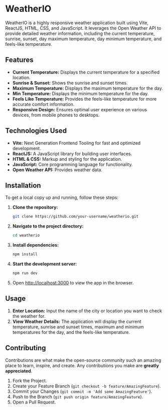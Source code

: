 # WeatherIO

WeatherIO is a highly responsive weather application built using Vite, ReactJS, HTML, CSS, and JavaScript. It leverages the Open Weather API to provide detailed weather information, including the current temperature, sunrise, sunset, day maximum temperature, day minimum temperature, and feels-like temperature.

## Features

- **Current Temperature:** Displays the current temperature for a specified location.
- **Sunrise & Sunset:** Shows the sunrise and sunset times.
- **Maximum Temperature:** Displays the maximum temperature for the day.
- **Min Temperature:** Displays the minimum temperature for the day.
- **Feels Like Temperature:** Provides the feels-like temperature for more accurate comfort information.
- **Responsive Design:** Ensures optimal user experience on various devices, from mobile phones to desktops.

## Technologies Used

- **Vite:** Next Generation Frontend Tooling for fast and optimized development.
- **ReactJS:** A JavaScript library for building user interfaces.
- **HTML & CSS:** Markup and styling for the application.
- **JavaScript:** Core programming language for functionality.
- **Open Weather API:** Provides weather data.

## Installation

To get a local copy up and running, follow these steps:

1. **Clone the repository:**
    ```sh
    git clone https://github.com/your-username/weatherio.git
    ```

2. **Navigate to the project directory:**
    ```sh
    cd weatherio
    ```

3. **Install dependencies:**
    ```sh
    npm install
    ```

4. **Start the development server:**
    ```sh
    npm run dev
    ```

5. Open [http://localhost:3000](http://localhost:3000) to view the app in the browser.

## Usage

1. **Enter Location:** Input the name of the city or location you want to check the weather for.
2. **View Weather Details:** The application will display the current temperature, sunrise and sunset times, maximum and minimum temperatures for the day, and the feels-like temperature.

## Contributing

Contributions are what make the open-source community such an amazing place to learn, inspire, and create. Any contributions you make are **greatly appreciated**.

1. Fork the Project.
2. Create your Feature Branch (`git checkout -b feature/AmazingFeature`).
3. Commit your Changes (`git commit -m 'Add some AmazingFeature'`).
4. Push to the Branch (`git push origin feature/AmazingFeature`).
5. Open a Pull Request.
